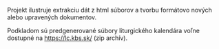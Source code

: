 Projekt ilustruje extrakciu dát z html súborov a tvorbu formátovo nových alebo upravených dokumentov.  

Podkladom sú predgenerované súbory liturgického kalendára voľne dostupné na https://lc.kbs.sk/ (zip archív).  